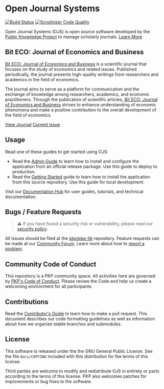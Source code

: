 # Open Journal Systems

[![Build Status](https://app.travis-ci.com/pkp/ojs.svg?branch=main)](https://app.travis-ci.com/pkp/ojs)
[![Scrutinizer Code Quality](https://scrutinizer-ci.com/g/pkp/ojs/badges/quality-score.png?b=main)](https://scrutinizer-ci.com/g/pkp/ojs/?branch=main)

Open Journal Systems (OJS) is open source software developed by the [Public Knowledge Project](https://pkp.sfu.ca/) to manage scholarly journals. [Learn More](https://pkp.sfu.ca/software/ojs/)

## Bit ECO: Journal of Economics and Business

[Bit ECO: Journal of Economics and Business](https://journal.fajarpos.com/index.php/eco) is a scientific journal that focuses on the study of economics and related issues. Published periodically, the journal presents high-quality writings from researchers and academics in the field of economics.

The journal aims to serve as a platform for communication and the exchange of knowledge among researchers, academics, and economic practitioners. Through the publication of scientific articles, [Bit ECO: Journal of Economics and Business](https://journal.fajarpos.com/index.php/eco/) strives to enhance understanding of economic phenomena and make a positive contribution to the overall development of the field of economics.

[View Journal](https://journal.fajarpos.com/index.php/eco) [Current Issue](https://journal.fajarpos.com/index.php/eco/issue/current)

## Usage

Read one of these guides to get started using OJS:

- Read the [Admin Guide](https://docs.pkp.sfu.ca/admin-guide/) to learn how to install and configure the application from an official release package. Use this guide to deploy to production.
- Read the [Getting Started](https://docs.pkp.sfu.ca/dev/documentation/en/getting-started) guide to learn how to install the application from this source repository. Use this guide for local development.

Visit our [Documentation Hub](https://docs.pkp.sfu.ca/) for user guides, tutorials, and technical documentation.

## Bugs / Feature Requests

> ⚠️ If you have found a security risk or vulnerability, please read our [security policy](SECURITY.md).

All issues should be filed at the [pkp/pkp-lib](https://github.com/pkp/pkp-lib/issues/) repository. Feature requests can be made at our [Community Forum](https://forum.pkp.sfu.ca/). Learn more about how to [report a problem](https://docs.pkp.sfu.ca/dev/contributors/#report-a-problem).

## Community Code of Conduct

This repository is a PKP community space. All activities here are governed by [PKP's Code of Conduct](https://pkp.sfu.ca/code-of-conduct/). Please review the Code and help us create a welcoming environment for all participants.

## Contributions

Read the [Contributor's Guide](https://docs.pkp.sfu.ca/dev/contributors/) to learn how to make a pull request. This document describes our code formatting guidelines as well as information about how we organize stable branches and submodules.

## License

This software is released under the the GNU General Public License. See the file `docs/COPYING` included with this distribution for the terms of this license.

Third parties are welcome to modify and redistribute OJS in entirety or parts according to the terms of this license. PKP also welcomes patches for improvements or bug fixes to the software.
